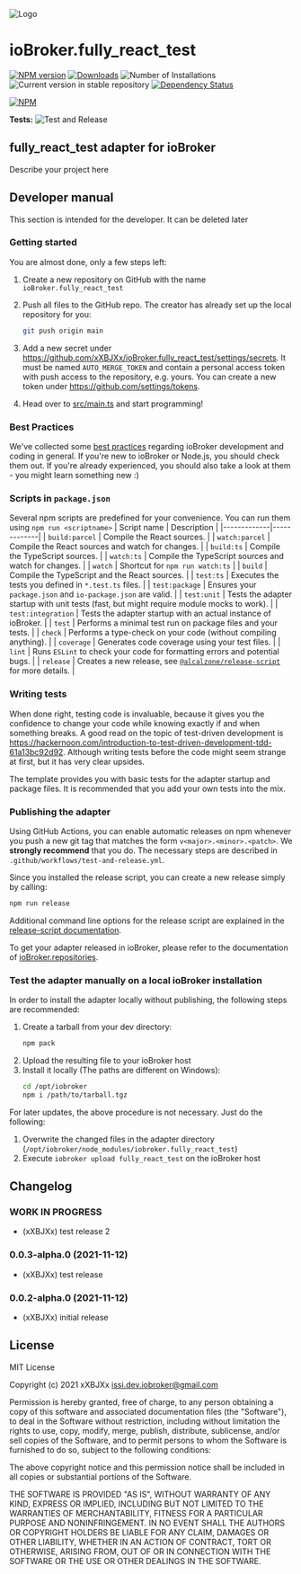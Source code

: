 ![Logo](admin/fully_react_test.png)

# ioBroker.fully_react_test

[![NPM version](https://img.shields.io/npm/v/iobroker.fully_react_test.svg)](https://www.npmjs.com/package/iobroker.fully_react_test)
[![Downloads](https://img.shields.io/npm/dm/iobroker.fully_react_test.svg)](https://www.npmjs.com/package/iobroker.fully_react_test)
![Number of Installations](https://iobroker.live/badges/fully_react_test-installed.svg)
![Current version in stable repository](https://iobroker.live/badges/fully_react_test-stable.svg)
[![Dependency Status](https://img.shields.io/david/xXBJXx/iobroker.fully_react_test.svg)](https://david-dm.org/xXBJXx/iobroker.fully_react_test)

[![NPM](https://nodei.co/npm/iobroker.fully_react_test.png?downloads=true)](https://nodei.co/npm/iobroker.fully_react_test/)

**Tests:** ![Test and Release](https://github.com/xXBJXx/ioBroker.fully_react_test/workflows/Test%20and%20Release/badge.svg)

## fully_react_test adapter for ioBroker

Describe your project here

## Developer manual

This section is intended for the developer. It can be deleted later

### Getting started

You are almost done, only a few steps left:

1. Create a new repository on GitHub with the name `ioBroker.fully_react_test`

1. Push all files to the GitHub repo. The creator has already set up the local repository for you:
   ```bash
   git push origin main
   ```
1. Add a new secret under https://github.com/xXBJXx/ioBroker.fully_react_test/settings/secrets. It must be named `AUTO_MERGE_TOKEN` and contain a
   personal access token with push access to the repository, e.g. yours. You can create a new token under https://github.com/settings/tokens.

1. Head over to [src/main.ts](src/main.ts) and start programming!

### Best Practices

We've collected some [best practices](https://github.com/ioBroker/ioBroker.repositories#development-and-coding-best-practices) regarding ioBroker
development and coding in general. If you're new to ioBroker or Node.js, you should check them out. If you're already experienced, you should also
take a look at them - you might learn something new :)

### Scripts in `package.json`

Several npm scripts are predefined for your convenience. You can run them using `npm run <scriptname>`
| Script name | Description | |-------------|-------------| | `build:parcel` | Compile the React sources. | | `watch:parcel` | Compile the React
sources and watch for changes. | | `build:ts` | Compile the TypeScript sources. | | `watch:ts` | Compile the TypeScript sources and watch for changes.
| | `watch` | Shortcut for `npm run watch:ts` | | `build` | Compile the TypeScript and the React sources. | | `test:ts` | Executes the tests you
defined in `*.test.ts` files. | | `test:package` | Ensures your `package.json` and `io-package.json` are valid. | | `test:unit` | Tests the adapter
startup with unit tests (fast, but might require module mocks to work). | | `test:integration` | Tests the adapter startup with an actual instance of
ioBroker. | | `test` | Performs a minimal test run on package files and your tests. | | `check` | Performs a type-check on your code (without
compiling anything). | | `coverage` | Generates code coverage using your test files. | | `lint` | Runs `ESLint` to check your code for formatting
errors and potential bugs. | | `release` | Creates a new release, see [`@alcalzone/release-script`](https://github.com/AlCalzone/release-script#usage)
for more details. |

### Writing tests

When done right, testing code is invaluable, because it gives you the confidence to change your code while knowing exactly if and when something
breaks. A good read on the topic of test-driven development is https://hackernoon.com/introduction-to-test-driven-development-tdd-61a13bc92d92.
Although writing tests before the code might seem strange at first, but it has very clear upsides.

The template provides you with basic tests for the adapter startup and package files. It is recommended that you add your own tests into the mix.

### Publishing the adapter

Using GitHub Actions, you can enable automatic releases on npm whenever you push a new git tag that matches the form
`v<major>.<minor>.<patch>`. We **strongly recommend** that you do. The necessary steps are described in `.github/workflows/test-and-release.yml`.

Since you installed the release script, you can create a new release simply by calling:

```bash
npm run release
```

Additional command line options for the release script are explained in the
[release-script documentation](https://github.com/AlCalzone/release-script#command-line).

To get your adapter released in ioBroker, please refer to the documentation
of [ioBroker.repositories](https://github.com/ioBroker/ioBroker.repositories#requirements-for-adapter-to-get-added-to-the-latest-repository).

### Test the adapter manually on a local ioBroker installation

In order to install the adapter locally without publishing, the following steps are recommended:

1. Create a tarball from your dev directory:
   ```bash
   npm pack
   ```
1. Upload the resulting file to your ioBroker host
1. Install it locally (The paths are different on Windows):
   ```bash
   cd /opt/iobroker
   npm i /path/to/tarball.tgz
   ```

For later updates, the above procedure is not necessary. Just do the following:

1. Overwrite the changed files in the adapter directory (`/opt/iobroker/node_modules/iobroker.fully_react_test`)
1. Execute `iobroker upload fully_react_test` on the ioBroker host

## Changelog

<!--
	Placeholder for the next version (at the beginning of the line):
	### **WORK IN PROGRESS**
-->

### **WORK IN PROGRESS**

* (xXBJXx) test release 2

### 0.0.3-alpha.0 (2021-11-12)

* (xXBJXx) test release

### 0.0.2-alpha.0 (2021-11-12)

* (xXBJXx) initial release

## License

MIT License

Copyright (c) 2021 xXBJXx <issi.dev.iobroker@gmail.com>

Permission is hereby granted, free of charge, to any person obtaining a copy of this software and associated documentation files (the "Software"), to
deal in the Software without restriction, including without limitation the rights to use, copy, modify, merge, publish, distribute, sublicense, and/or
sell copies of the Software, and to permit persons to whom the Software is furnished to do so, subject to the following conditions:

The above copyright notice and this permission notice shall be included in all copies or substantial portions of the Software.

THE SOFTWARE IS PROVIDED "AS IS", WITHOUT WARRANTY OF ANY KIND, EXPRESS OR IMPLIED, INCLUDING BUT NOT LIMITED TO THE WARRANTIES OF MERCHANTABILITY,
FITNESS FOR A PARTICULAR PURPOSE AND NONINFRINGEMENT. IN NO EVENT SHALL THE AUTHORS OR COPYRIGHT HOLDERS BE LIABLE FOR ANY CLAIM, DAMAGES OR OTHER
LIABILITY, WHETHER IN AN ACTION OF CONTRACT, TORT OR OTHERWISE, ARISING FROM, OUT OF OR IN CONNECTION WITH THE SOFTWARE OR THE USE OR OTHER DEALINGS
IN THE SOFTWARE.